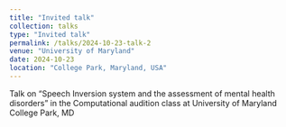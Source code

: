 ```yaml
---
title: "Invited talk"
collection: talks
type: "Invited talk"
permalink: /talks/2024-10-23-talk-2
venue: "University of Maryland"
date: 2024-10-23
location: "College Park, Maryland, USA"
---
```


Talk on “Speech Inversion system and the assessment of mental health disorders” in the Computational audition class at University of Maryland College Park, MD


